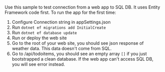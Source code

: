 Use this sample to test connection from a web app to SQL DB. It uses Entity Framework code first. To run the app for the first time:

1. Configure Connection string in appSettings.json
2. Run `dotnet ef migrations add InitialCreate`
3. Run `dotnet ef database update`
4. Run or deploy the web site
5. Go to the root of your web site, you should see json response of weather data. This data doesn't come from SQL.
6. Go to /api/todoitems, you should see an empty array `[]` if you just bootstrapped a clean database. If the web app can't access SQL DB, you will see error instead.

